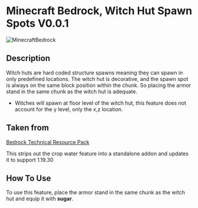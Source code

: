 # Minecraft Bedrock, Witch Hut Spawn Spots V0.0.1

![MinecraftBedrock](https://img.shields.io/badge/MinecraftBedrock-1.19.30-orange)

## Description

Witch huts are hard coded structure spawns meaning they can spawn in only predefined locations. The witch hut is decorative, and the spawn spot is always on the same block position within the chunk. So placing the armor stand in the same chunk as the witch hut is adequate.

* Witches will spawn at floor level of the witch hut, this feature does not account for the y level, only the x,z location.

## Taken from

[Bedrock Technical Resource Pack](https://github.com/RavinMaddHatter/Bedrock-Technical-Resource-Pack)

This strips out the crop water feature into a standalone addon and updates it to support 1.19.30

## How To Use

To use this feature, place the armor stand in the same chunk as the witch hut and equip it with **sugar**.